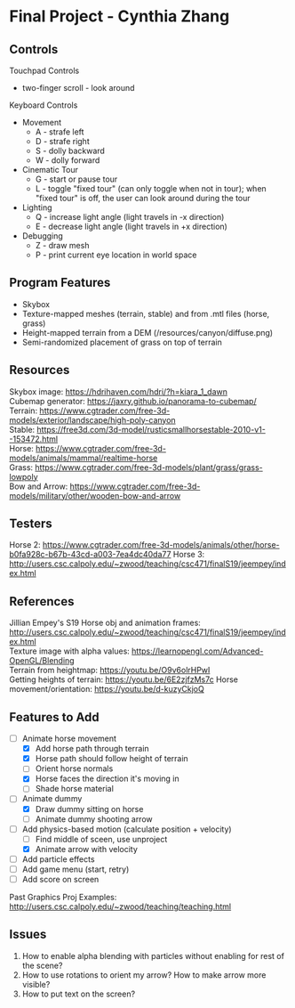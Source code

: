 # Final Project - Cynthia Zhang

## Controls
Touchpad Controls
* two-finger scroll - look around

Keyboard Controls
* Movement
    * A - strafe left
    * D - strafe right
    * S - dolly backward
    * W - dolly forward
* Cinematic Tour
    * G - start or pause tour
    * L - toggle "fixed tour" (can only toggle when not in tour); when "fixed tour" is off, the user can look around during the tour
* Lighting
    * Q - increase light angle (light travels in -x direction)
    * E - decrease light angle (light travels in +x direction)
* Debugging
    * Z - draw mesh 
    * P - print current eye location in world space

## Program Features
* Skybox
* Texture-mapped meshes (terrain, stable) and from .mtl files (horse, grass)
* Height-mapped terrain from a DEM (/resources/canyon/diffuse.png)
* Semi-randomized placement of grass on top of terrain

## Resources 
Skybox image: https://hdrihaven.com/hdri/?h=kiara_1_dawn \
Cubemap generator: https://jaxry.github.io/panorama-to-cubemap/ \
Terrain: https://www.cgtrader.com/free-3d-models/exterior/landscape/high-poly-canyon \
Stable: https://free3d.com/3d-model/rusticsmallhorsestable-2010-v1--153472.html \
Horse: https://www.cgtrader.com/free-3d-models/animals/mammal/realtime-horse \
Grass: https://www.cgtrader.com/free-3d-models/plant/grass/grass-lowpoly \
Bow and Arrow: https://www.cgtrader.com/free-3d-models/military/other/wooden-bow-and-arrow

## Testers
Horse 2: https://www.cgtrader.com/free-3d-models/animals/other/horse-b0fa928c-b67b-43cd-a003-7ea4dc40da77
Horse 3: http://users.csc.calpoly.edu/~zwood/teaching/csc471/finalS19/jeempey/index.html

## References
Jillian Empey's S19 Horse obj and animation frames: http://users.csc.calpoly.edu/~zwood/teaching/csc471/finalS19/jeempey/index.html \
Texture image with alpha values: https://learnopengl.com/Advanced-OpenGL/Blending \
Terrain from heightmap: https://youtu.be/O9v6olrHPwI \
Getting heights of terrain: https://youtu.be/6E2zjfzMs7c
Horse movement/orientation: https://youtu.be/d-kuzyCkjoQ

## Features to Add
- [ ] Animate horse movement
    - [x] Add horse path through terrain
    - [x] Horse path should follow height of terrain
    - [ ] Orient horse normals
    - [x] Horse faces the direction it's moving in
    - [ ] Shade horse material
- [ ] Animate dummy
    - [x] Draw dummy sitting on horse
    - [ ] Animate dummy shooting arrow
- [ ] Add physics-based motion (calculate position + velocity)
    - [ ] Find middle of sceen, use unproject
    - [x] Animate arrow with velocity
- [ ] Add particle effects
- [ ] Add game menu (start, retry)
- [ ] Add score on screen

Past Graphics Proj Examples: http://users.csc.calpoly.edu/~zwood/teaching/teaching.html

## Issues
1. How to enable alpha blending with particles without enabling for rest of the scene?
2. How to use rotations to orient my arrow? How to make arrow more visible? 
3. How to put text on the screen? 
